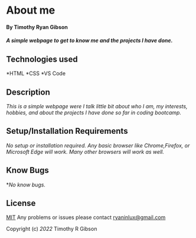 # **About me**

#### By Timothy Ryan Gibson
#### _A simple webpage to get to know me and the projects I have done._

## Technologies used

*HTML
*CSS
*VS Code

## Description

_This is a simple webpage were I talk little bit about who I am, my interests, hobbies, and about the projects I have done so far in coding bootcamp._

## Setup/Installation Requirements

_No setup or installation required. Any basic browser like Chrome,Firefox, or Microsoft Edge will work. Many other browsers will work as well._

## Know Bugs

*_No know bugs._

## License

[MIT](https://opensource.org/licenses/MIT)
Any problems or issues please contact ryaninlux@gmail.com

Copyright (c) _2022_ Timothy R Gibson